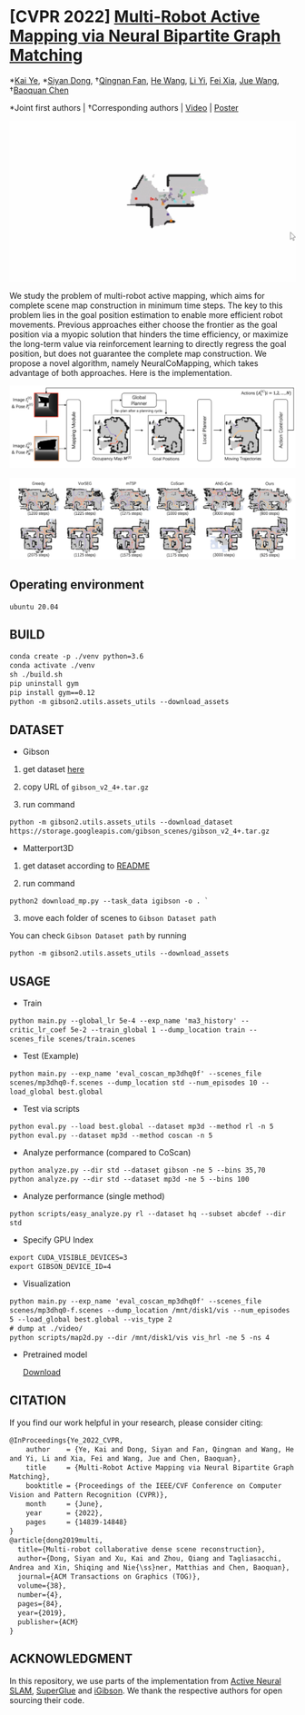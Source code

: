 # [CVPR 2022] [Multi-Robot Active Mapping via Neural Bipartite Graph Matching](https://arxiv.org/abs/2203.16319)

*[Kai Ye](https://illusive-chase.github.io/), *[Siyan Dong](https://siyandong.github.io/), †[Qingnan Fan](https://fqnchina.github.io/), [He Wang](https://hughw19.github.io/), [Li Yi](https://ericyi.github.io/), [Fei Xia](https://fxia22.github.io/), [Jue Wang](https://juewang725.github.io/), †[Baoquan Chen](http://cfcs.pku.edu.cn/baoquan/)

*Joint first authors | †Corresponding authors | [Video](https://www.youtube.com/watch?v=M7LRzWDG6mk) | [Poster](https://drive.google.com/drive/folders/165IrU8BUIu-fQGhiaV7Sc0zqETs_I6g_?usp=sharing)


![demo](example/demo.gif)


We study the problem of multi-robot active mapping, which aims for complete scene map construction in minimum time steps. The key to this problem lies in the goal position estimation to enable more efficient robot movements. Previous approaches either choose the frontier as the goal position via a myopic solution that hinders the time efficiency, or maximize the long-term value via reinforcement learning to directly regress the goal position, but does not guarantee the complete map construction. We propose a novel algorithm, namely NeuralCoMapping, which takes advantage of both approaches. Here is the implementation.

![architecture](example/arch.png)

![visual result](example/results.png)

## Operating environment

```
ubuntu 20.04
```

## BUILD

```shell
conda create -p ./venv python=3.6
conda activate ./venv
sh ./build.sh
pip uninstall gym
pip install gym==0.12
python -m gibson2.utils.assets_utils --download_assets
```



## DATASET

+ Gibson

1. get dataset [here](https://forms.gle/36TW9uVpjrE1Mkf9A)

2. copy URL of `gibson_v2_4+.tar.gz`

3. run command

  ```shell
  python -m gibson2.utils.assets_utils --download_dataset https://storage.googleapis.com/gibson_scenes/gibson_v2_4+.tar.gz
  ```


+ Matterport3D

1. get dataset according to [README](https://github.com/StanfordVL/GibsonEnv/blob/master/gibson/data/README.md)

2. run command

  ```shell
  python2 download_mp.py --task_data igibson -o . `
  ```

3. move each folder of scenes to `Gibson Dataset path`

  You can check `Gibson Dataset path` by running

  ```shell
  python -m gibson2.utils.assets_utils --download_assets
  ```



## USAGE

+ Train

```shell
python main.py --global_lr 5e-4 --exp_name 'ma3_history' --critic_lr_coef 5e-2 --train_global 1 --dump_location train --scenes_file scenes/train.scenes
```

+ Test (Example)

```shell
python main.py --exp_name 'eval_coscan_mp3dhq0f' --scenes_file scenes/mp3dhq0-f.scenes --dump_location std --num_episodes 10 --load_global best.global
```

+ Test via scripts

```shell
python eval.py --load best.global --dataset mp3d --method rl -n 5
python eval.py --dataset mp3d --method coscan -n 5
```

+ Analyze performance (compared to CoScan)

```shell
python analyze.py --dir std --dataset gibson -ne 5 --bins 35,70
python analyze.py --dir std --dataset mp3d -ne 5 --bins 100
```

+ Analyze performance (single method)

```shell
python scripts/easy_analyze.py rl --dataset hq --subset abcdef --dir std
```

+ Specify GPU Index

```shell
export CUDA_VISIBLE_DEVICES=3
export GIBSON_DEVICE_ID=4
```

+ Visualization

```shell
python main.py --exp_name 'eval_coscan_mp3dhq0f' --scenes_file scenes/mp3dhq0-f.scenes --dump_location /mnt/disk1/vis --num_episodes 5 --load_global best.global --vis_type 2
# dump at ./video/
python scripts/map2d.py --dir /mnt/disk1/vis vis_hrl -ne 5 -ns 4
```

+ Pretrained model

  [Download](https://drive.google.com/file/d/1F9KH0VZXCiwlVDy9umGjNkLl1adh6htW/view?usp=sharing)



## CITATION

If you find our work helpful in your research, please consider citing:

```
@InProceedings{Ye_2022_CVPR,
    author    = {Ye, Kai and Dong, Siyan and Fan, Qingnan and Wang, He and Yi, Li and Xia, Fei and Wang, Jue and Chen, Baoquan},
    title     = {Multi-Robot Active Mapping via Neural Bipartite Graph Matching},
    booktitle = {Proceedings of the IEEE/CVF Conference on Computer Vision and Pattern Recognition (CVPR)},
    month     = {June},
    year      = {2022},
    pages     = {14839-14848}
}
@article{dong2019multi,
  title={Multi-robot collaborative dense scene reconstruction},
  author={Dong, Siyan and Xu, Kai and Zhou, Qiang and Tagliasacchi, Andrea and Xin, Shiqing and Nie{\ss}ner, Matthias and Chen, Baoquan},
  journal={ACM Transactions on Graphics (TOG)},
  volume={38},
  number={4},
  pages={84},
  year={2019},
  publisher={ACM}
}
```




## ACKNOWLEDGMENT

In this repository, we use parts of the implementation from [Active Neural SLAM](https://github.com/devendrachaplot/Neural-SLAM), [SuperGlue](https://github.com/HeatherJiaZG/SuperGlue-pytorch) and [iGibson](https://github.com/StanfordVL/iGibson). We thank the respective authors for open sourcing their code.
